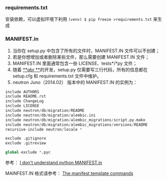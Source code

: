 ### requirements.txt

安装依赖，可以虚拟环境下利用 `(venv) $ pip freeze >requirements.txt`  来生成

### MANIFEST.in

1. 当你在 setup.py 中包含了所有的文件时，MANIFEST.IN 文件可以不创建；
2. 若是你想增加或者删除某些文件，那么需要创建 MANIFEST.IN 文件；
3. MANIFEST.IN 里面通常包含一些 LICENSE、tests\*/\*py 文件；
4. 随着 [**qbr **](https://docs.openstack.org/developer/pbr/)的开发，setup.py 仅需要写三行代码，所有的信息都在 setup.cfg 和 requirements.txt 文件中维护。
5. neutron Juno（2014.02） 版本中的 MANIFEST.IN 的实例为：

```py
include AUTHORS
include README.rst
include ChangeLog
include LICENSE
include neutron/db/migration/README
include neutron/db/migration/alembic.ini
include neutron/db/migration/alembic_migrations/script.py.mako
include neutron/db/migration/alembic_migrations/versions/README
recursive-include neutron/locale *

exclude .gitignore
exclude .gitreview

global-exclude *.pyc
```

参考： [I don't understand python MANIFEST.in](http://stackoverflow.com/questions/24727709/i-dont-understand-python-manifest-in)

MAINFEST.IN 格式请参考： [The manifest template commands](https://docs.python.org/2/distutils/sourcedist.html#commands)

